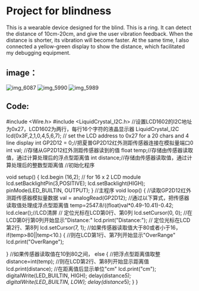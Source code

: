 # Project for blindness

This is a wearable device designed for the blind. This is a ring. It can detect the distance of 10cm-20cm, and give the user vibration feedback. When the distance is shorter, its vibration will become faster. At the same time, I also connected a yellow-green display to show the distance, which facilitated my debugging equipment.

## image：

![img_6087](https://user-images.githubusercontent.com/35580394/37162350-dfbee4bc-22a9-11e8-80b5-aa9487658b82.JPG)
![img_5990](https://user-images.githubusercontent.com/35580394/37162352-e2552092-22a9-11e8-8dc4-6d1e7c16c35e.JPG)
![img_5989](https://user-images.githubusercontent.com/35580394/37162355-e385e776-22a9-11e8-8ea9-b7ca43e9b8eb.JPG)

## Code:


  #include <Wire.h> 
  #include <LiquidCrystal_I2C.h>
//设置LCD1602的I2C地址为0x27，LCD1602为两行，每行16个字符的液晶显示器
LiquidCrystal_I2C lcd(0x3F,2,1,0,4,5,6,7);  // set the LCD address to 0x27 for a 20 chars and 4 line display 
int GP2D12 = 0;//把夏普GP2D12红外测距传感器连接在模拟量端口0
int val; //存储从GP2D12红外测距传感器读到的值 
float temp;//存储由传感器读取值，通过计算处理后的浮点型距离值
int distance;//存储由传感器读取值，通过计算处理后的整数型距离值
//初始化程序


void setup() {
lcd.begin (16,2); // for 16 x 2 LCD module 
  lcd.setBacklightPin(3,POSITIVE); 
  lcd.setBacklight(HIGH); 
   pinMode(LED_BUILTIN, OUTPUT);
}
//主程序
void loop() {
  //读取GP2D12红外测距传感器模拟量数据
  val = analogRead(GP2D12); 
  //通过以下算式，把传感器读取值处理成浮点型距离值
  temp=2547.8/((float)val*0.49-10.41)-0.42;
  lcd.clear();//LCD清屏
  // 定位光标在LCD第0行、第0列
  lcd.setCursor(0, 0);
  //在LCD第0行第0列开始显示"Distance:"
  lcd.print("Distance:");
  // 定位光标在LCD第2行、第8列
  lcd.setCursor(7, 1);
  //如果传感器读取值大于80或者小于16，
  if(temp>80||temp<10.)
  {
    //则在LCD第1行、第7列开始显示"OverRange"
    lcd.print("OverRange"); 

  
  }
  //如果传感器读取值在10到80之间，
  else
  { 
    //把浮点型距离值取整
    distance=int(temp);
    //则在LCD第2行、第8列开始显示距离值
    lcd.print(distance);
    //在距离值后显示单位"cm"
    lcd.print("cm");
    digitalWrite(LED_BUILTIN, HIGH);
    delay(distance*5);
    digitalWrite(LED_BUILTIN, LOW);
    delay(distance*5);
  }
}

